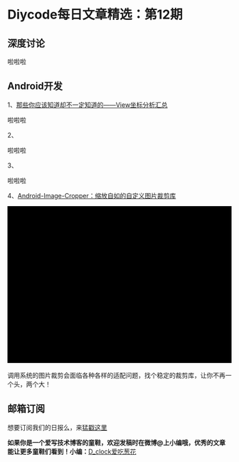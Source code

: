 # Diycode每日文章精选：第12期

## 深度讨论

[]()

啦啦啦

## Android开发

1、[那些你应该知道却不一定知道的——View坐标分析汇总](http://blog.csdn.net/mr_immortalz/article/details/51168278)

啦啦啦

2、[]()

啦啦啦

3、[]()

啦啦啦

4、[Android-Image-Cropper：缩放自如的自定义图片裁剪库](https://github.com/ArthurHub/Android-Image-Cropper)

![](https://raw.githubusercontent.com/ArthurHub/Android-Image-Cropper/master/art/demo.gif)

调用系统的图片裁剪会面临各种各样的适配问题，找个稳定的裁剪库，让你不再一个头，两个大！


## 邮箱订阅

想要订阅我们的日报么，来[猛戳这里](http://list.qq.com/cgi-bin/qf_invite?id=d469993d2c888e971c0fbb2309c4d84256968386b126b967)

**如果你是一个爱写技术博客的童鞋，欢迎发稿时在微博@上小编哦，优秀的文章能让更多童鞋们看到！小编：**[D_clock爱吃葱花](http://weibo.com/2480694892/profile?rightmod=1&wvr=6&mod=personinfo&is_all=1)